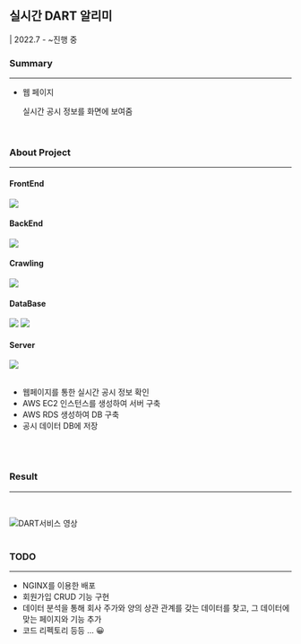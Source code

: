 ## 실시간 DART 알리미
| 2022.7 - ~진행 중 


### Summary
---


- 웹 페이지 
  
  실시간 공시 정보를 화면에 보여줌
</br>

### About Project
---


#### FrontEnd
<img src="https://img.shields.io/badge/Javascript-FFCA28?style=flat-square&logo=javascript&logoColor=white"/>

#### BackEnd
<img src="https://img.shields.io/badge/Javascript-FFCA28?style=flat-square&logo=javascript&logoColor=white"/>

#### Crawling
<img src="https://img.shields.io/badge/Python-3776AB?style=flat-square&logo=python&logoColor=white"/> 

#### DataBase
<img src="https://img.shields.io/badge/MySQL-4479A1?style=flat-square&logo=mysql&logoColor=white"/>

<img src="https://img.shields.io/badge/AWS RDS-527FFF?style=flat-square&logo=amazon rds&logoColor=white"/>  

#### Server
<img src="https://img.shields.io/badge/AWS EC2-232F3E?style=flat-square&logo=amazon ec2&logoColor=white"/> 



</br>
</br>

- 웹페이지를 통한 실시간 공시 정보 확인 
- AWS EC2 인스턴스를 생성하여 서버 구축
- AWS RDS 생성하여 DB 구축 
- 공시 데이터 DB에 저장
</br>
</br>




###  Result
---
</br>

![DART서비스 영상](https://user-images.githubusercontent.com/104895119/191154337-1d6acd99-a9c2-420b-bf34-38e6294235b5.gif)
</br>
</br>

### TODO
---

- NGINX를 이용한 배포 
- 회원가입 CRUD 기능 구현
- 데이터 분석을 통해 회사 주가와 양의 상관 관계를 갖는 데이터를 찾고, 그 데이터에 맞는 페이지와 기능 추가
- 코드 리펙토리 등등 ... 😀

 
  
